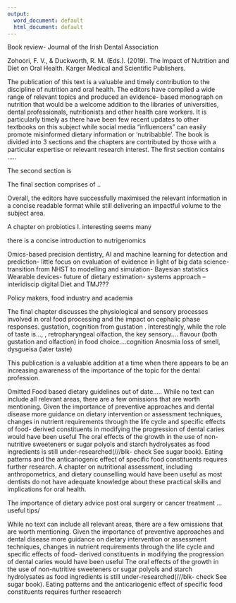 ```yaml
---
output:
  word_document: default
  html_document: default
---
```


Book review- Journal of the Irish Dental Association

Zohoori, F. V., & Duckworth, R. M. (Eds.). (2019). The Impact of Nutrition and Diet on Oral Health. Karger Medical and Scientific Publishers.

The publication of this text is a valuable and timely contribution to the discipline of nutrition and oral health. The editors have compiled a wide range of relevant topics and produced an evidence- based monograph on nutrition that would be a welcome addition to the libraries of universities, dental professionals, nutritionists and other health care workers. It is particularly timely as there have been few recent updates to other textbooks on this subject while social media “influencers” can easily promote misinformed dietary information or ‘nutribabble’.
The book is divided into 3 sections and the chapters are contributed by those with a particular expertise or relevant research interest. The first section contains …..

The second section is 

The final section comprises of ..


Overall, the editors have successfully maximised the relevant information in a concise readable format while still delivering an impactful volume to the subject area.


A chapter on probiotics I. interesting seems many 

there is a concise introduction to nutrigenomics 

Omics-based precision dentistry, AI and machine learning for detection and prediction- little focus on evaluation of evidence in light of big data science- transition from NHST to modelling and simulation- Bayesian statistics
Wearable devices- future of dietary estimation- systems approach – interidiscip digital
Diet and TMJ???

Policy makers, food industry and academia

The final chapter discusses the physiological and sensory processes involved in oral food processing and the impact on cephalic phase responses.
gustation, cognition from gustation .
 Interestingly, while the role of taste is…, , retropharyngeal olfaction, the key sensory…. flavour (both gustation and olfaction) in food choice….cognition
Anosmia loss of smell, dysgueisa (later taste)


This publication is a valuable addition at a time when there appears to be an increasing awareness of the importance of the topic for the dental profession.

Omitted
Food based dietary guidelines out of date.....
While no text can include all relevant areas, there are a few omissions that are worth mentioning. Given the importance of preventive approaches and dental disease more guidance on dietary intervention or assessment techniques, changes in nutrient requirements through the life cycle and specific effects of food- derived constituents in modifying the progression of dental caries would have been useful
The oral effects of the growth in the use of non-nutritive sweeteners or sugar polyols and starch hydrolysates as food ingredients is still under-researched(///blk- check See sugar book). Eating patterns and the anticariogenic effect of specific food constituents requires further research. 
A chapter on nutritional assessment, including anthropometrics, and dietary counselling would have been useful as most dentists do not have adequate knowledge about these practical skills and implications for oral health.

The importance of dietary advice post oral surgery or cancer treatment …useful tips/

While no text can include all relevant areas, there are a few omissions that are worth mentioning. Given the importance of preventive approaches and dental disease more guidance on dietary intervention or assessment techniques, changes in nutrient requirements through the life cycle and specific effects of food- derived constituents in modifying the progression of dental caries would have been useful
The oral effects of the growth in the use of non-nutritive sweeteners or sugar polyols and starch hydrolysates as food ingredients is still under-researched(///blk- check See sugar book). Eating patterns and the anticariogenic effect of specific food constituents requires further reseaerch



